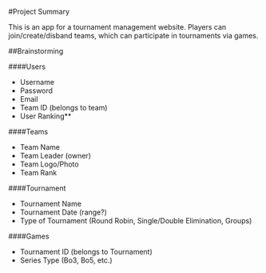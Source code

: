 #Project Summary

This is an app for a tournament management website. Players can join/create/disband
teams, which can participate in tournaments via games.

##Brainstorming

####Users
- Username
- Password
- Email
- Team ID (belongs to team)
- User Ranking**

####Teams
- Team Name
- Team Leader (owner)
- Team Logo/Photo
- Team Rank

####Tournament
- Tournament Name
- Tournament Date (range?)
- Type of Tournament (Round Robin, Single/Double Elimination, Groups)

####Games
- Tournament ID (belongs to Tournament)
- Series Type (Bo3, Bo5, etc.)
